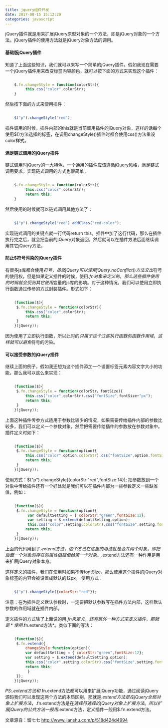 ```yaml
---
title: jquery组件开发
date: 2017-08-15 15:12:20
categories: javascript
---
```


jQuery插件就是用来扩展jQuery原型对象的一个方法，即是jQuery对象的一个方法。jQuery插件的使用方法就是jQuery对象方法的调用。

#### 基础版jQuery插件

知道了上面这些知识，我们就可以来写一个简单的jQuery插件。假如我现在需要一个jQuery插件用来改变标签内容颜色，就可以按下面的方式来实现这个插件：

``` js

	$.fn.changeStyle = function(colorStr){
         this.css("color",colorStr);
	}

```

然后按下面的方式来使用插件：

``` js

	$("p").changeStyle("red");	

```

插件调用的时候，插件内部的this就是当前调用插件的jQuery对象，这样的话每个使用$()方法选择的标签，在调用changeStyle()插件时都会使用css()方法重设color样式。

#### 满足链式调用的jQuery插件	

链式调用时jQuery的一大特色，一个通用的插件应该遵循jQuery风格，满足链式调用要求。实现链式调用的方式也很简单：

``` js

	$.fn.changeStyle = function(colorStr){
         this.css("color",colorStr);
         return this;
	}

```

然后使用的时候就可以链式调用其他方法了：

``` js

	$("p").changeStyle("red").addClass("red-color");	

```

实现链式调用的关键点就一行代码return this，插件中加了这行代码，那么在插件执行完之后，就会把当前的jQuery对象返回，然后就可以在插件方法后面继续调用其它jQuery方法。

#### 防止$符号污染的jQuery插件

有很多js库都会使用$符号，虽然jQuery可以使用jQuery.noConflict()方法交出$符号的使用权，但是如果定义插件的时候，使用$.fn对象来定义的，那么这些插件使用的时候就会受到其它使用$变量的js库的影响。对于这种情况，我们可以使用立即执行函数通过传参的方式封装插件。形式如下：

``` js

	(function($){
     $.fn.changeStyle = function(colorStr){
         this.css("color",colorStr);        
         return this;
     }
	}(jQuery));

```

因为使用了立即执行函数，所以此时的$只属于这个立即执行函数的函数作用域，这样就可以避免$符号的污染。

#### 可以接受参数的jQuery插件

继续上面的例子，假如我还想为这个插件添加一个设置标签元素内容文字大小的功能，那么我可以这么来实现：

``` js

	(function($){
     $.fn.changeStyle = function(colorStr，fontSize){
         this.css("color",colorStr).css("fontSize",fontSize+"px");        
         return this;
     }
	}(jQuery));

```

上面这种插件传参方式适用于参数比较少的情况，如果需要传给插件内部的参数比较多，我们可以定义一个参数对象，然后把需要传给插件的参数放在参数对象中。插件定义时如下：

``` js

	(function($){
     $.fn.changeStyle = function(option){
         this.css("color",option.colorStr).css("fontSize",option.fontSize+"px");        
         return this;
     }
	}(jQuery));

```

使用方式：$("p").changeStyle({colorStr:"red",fontSize:14});
把参数放到一个对象中传给插件还有一个好处就是我们可以在插件内部为一些参数定义一些缺省值，例如：	

``` js

	(function($){
     $.fn.changeStyle = function(option){
          var defaultSetting = { colorStr:"green",fontSize:12};
          var setting = $.extend(defaultSetting,option);
          this.css("color",setting.colorStr).css("fontSize",setting.fontSize+"px");        
         return this;
     }
	}(jQuery));

```

上面的代码用到了$.extend方法，这个方法在这里的用法就是合并两个对象，即把后面一个对象的存在的属性值赋值给第一个对象。$.extend方法还有一种作用是用来扩展jQuery对象本身。

这样定义的插件，我们在使用时如果不传fontSize，那么使用这个插件的jQuery对象标签的内容会被设置成默认的12px。
使用方式：

``` js

	$("p").changeStyle({colorStr:"red"});

```

注意：在为插件定义默认参数时，一定要把默认参数写在插件方法内部，这样默认参数的作用域就在插件内部。

定义插件的方式除了上面说的用$.fn来定义，还有另外一种方式来定义插件，那就是*使用$.fn.extend方法*。类似下面的写法：

``` js

	(function($){
     $.fn.extend({         
         changeStyle:function(option){             
         var defaultSetting = { colorStr:"green",fontSize:12};
         var setting = $.extend(defaultSetting,option);
         this.css("color",setting.colorStr).css("fontSize",setting.fontSize+"px");        
         return this; 
          }
     });
	}(jQuery));

```

*PS*:$.extend方法和$.fn.extend方法都可以用来扩展jQuery功能，通过阅读jQuery源码我们可以发现这两个方法的本质区别，那就是$.extend方法是在jQuery全局对象上扩展方法，$.fn.extend方法是在$选择符选择的jQuery对象上扩展方法。所以扩展jQuery的公共方法一般用$.extend方法，定义插件一般用$.fn.extend方法。


文章源自：留七七 http://www.jianshu.com/p/518d424d4994
